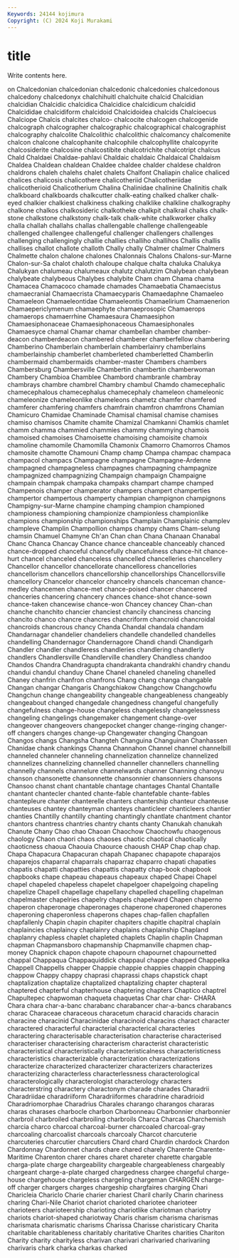 ```yaml
---
Keywords: 24144 kojimura
Copyright: (C) 2024 Koji Murakami
---
```


# title

Write contents here.



on Chalcedonian
chalcedonian chalcedonic chalcedonies chalcedonous chalcedony chalcedonyx chalchihuitl chalchuite chalcid Chalcidian
chalcidian Chalcidic chalcidica Chalcidice chalcidicum chalcidid Chalcididae chalcidiform chalcidoid Chalcidoidea
chalcids Chalcioecus Chalciope Chalcis chalcites chalco- chalcocite chalcogen chalcogenide chalcograph
chalcographer chalcographic chalcographical chalcographist chalcography chalcolite Chalcolithic chalcolithic chalcomancy chalcomenite
chalcon chalcone chalcophanite chalcophile chalcophyllite chalcopyrite chalcosiderite chalcosine chalcostibite chalcotrichite
chalcotript chalcus Chald Chaldaei Chaldae-pahlavi Chaldaic chaldaic Chaldaical Chaldaism Chaldea
Chaldean chaldean Chaldee chaldee chalder chaldese chaldron chaldrons chaleh chalehs
chalet chalets Chalfont Chaliapin chalice chaliced chalices chalicosis chalicothere chalicotheriid
Chalicotheriidae chalicotherioid Chalicotherium Chalina Chalinidae chalinine Chalinitis chalk chalkboard chalkboards
chalkcutter chalk-eating chalked chalker chalk-eyed chalkier chalkiest chalkiness chalking chalklike
chalkline chalkography chalkone chalkos chalkosideric chalkotheke chalkpit chalkrail chalks chalk-stone
chalkstone chalkstony chalk-talk chalk-white chalkworker chalky challa challah challahs challas
challengable challenge challengeable challenged challengee challengeful challenger challengers challenges challenging
challengingly challie challies challiho challihos Challis challis challises challot challote
challoth Chally chally Chalmer chalmer Chalmers Chalmette chalon chalone chalones
Chalonnais Chalons Chalons-sur-Marne Chalon-sur-Sa chalot chaloth chaloupe chalque chalta chaluka
Chalukya Chalukyan chalumeau chalumeaux chalutz chalutzim Chalybean chalybean chalybeate chalybeous
Chalybes chalybite Cham cham Chama chama Chamacea Chamacoco chamade chamades
Chamaebatia Chamaecistus chamaecranial Chamaecrista Chamaecyparis Chamaedaphne Chamaeleo Chamaeleon Chamaeleontidae Chamaeleontis
Chamaelirium Chamaenerion Chamaepericlymenum chamaephyte chamaeprosopic Chamaerops chamaerops chamaerrhine Chamaesaura Chamaesiphon
Chamaesiphonaceae Chamaesiphonaceous Chamaesiphonales Chamaesyce chamal Chamar chamar chambellan chamber chamber-deacon
chamberdeacon chambered chamberer chamberfellow chambering Chamberino Chamberlain chamberlain chamberlainry chamberlains
chamberlainship chamberlet chamberleted chamberletted Chamberlin chambermaid chambermaids chamber-master Chambers chambers
Chambersburg Chambersville Chambertin chambertin chamberwoman Chambery Chambioa Chamblee Chambord chambranle
chambray chambrays chambre chambrel Chambry chambul Chamdo chamecephalic chamecephalous chamecephalus
chamecephaly chameleon chameleonic chameleonize chameleonlike chameleons chametz chamfer chamfered chamferer
chamfering chamfers chamfrain chamfron chamfrons Chamian Chamicuro Chamidae Chaminade Chamisal
chamisal chamise chamises chamiso chamisos Chamite chamite Chamizal Chamkanni Chamkis
chamlet chamm chamma chammied chammies chammy chammying chamois chamoised chamoises
Chamoisette chamoising chamoisite chamoix chamoline chamomile Chamomilla Chamonix Chamorro Chamorros
Chamos chamosite chamotte Chamouni Champ champ Champa champac champaca champacol
champacs Champagne champagne Champagne-Ardenne champagned champagneless champagnes champagning champagnize champagnized
champagnizing Champaign champaign Champaigne champain champak champaka champaks champart champe
champed Champenois champer champerator champers champert champerties champertor champertous champerty
champian champignon champignons Champigny-sur-Marne champine champing champion championed championess championing
championize championless championlike champions championship championships Champlain Champlainic champlev champleve
Champlin Champollion champs champy chams Cham-selung chamsin Chamuel Chamyne Ch'an
Chan chan Chana Chanaan Chanabal Chanc Chanca Chancay Chance chance
chanceable chanceably chanced chance-dropped chanceful chancefully chancefulness chance-hit chance-hurt chancel
chanceled chanceless chancelled chancelleries chancellery Chancellor chancellor chancellorate chancelloress chancellories
chancellorism chancellors chancellorship chancellorships Chancellorsville chancellory Chancelor chancelor chancelry chancels
chanceman chance-medley chancemen chance-met chance-poised chancer chancered chanceries chancering chancery
chances chance-shot chance-sown chance-taken chancewise chance-won Chancey chancey Chan-chan chanche
chanchito chancier chanciest chancily chanciness chancing chancito chanco chancre chancres
chancriform chancroid chancroidal chancroids chancrous chancy Chanda Chandal chandala chandam
Chandarnagar chandelier chandeliers chandelle chandelled chandelles chandelling Chandernagor Chandernagore Chandi
chandi Chandigarh Chandler chandler chandleress chandleries chandlering chandlerly chandlers Chandlersville
Chandlerville chandlery Chandless chandoo Chandos Chandra Chandragupta chandrakanta chandrakhi chandry
chandu chandui chandul chanduy Chane Chanel chaneled chaneling chanelled Chaney
chanfrin chanfron chanfrons Chang chang changa changable Changan changar Changaris
Changchiakow Changchow Changchowfu Changchun change changeability changeable changeableness changeably changeabout
changed changedale changedness changeful changefully changefulness change-house changeless changelessly changelessness
changeling changelings changemaker changement change-over changeover changeovers changepocket changer change-ringing
changer-off changers changes change-up Changewater changing Changoan Changos changs Changsha
Changteh Changuina Changuinan Chanhassen Chanidae chank chankings Channa Channahon Channel
channel channelbill channeled channeler channeling channelization channelize channelized channelizes channelizing
channelled channeller channellers channelling channelly channels channelure channelwards channer Channing
chanoyu chanson chansonette chansonnette chansonnier chansonniers chansons Chansoo chanst chant
chantable chantage chantages Chantal Chantalle chantant chantecler chanted chante-fable chantefable
chante-fables chantepleure chanter chanterelle chanters chantership chanteur chanteuse chanteuses chantey
chanteyman chanteys chanticleer chanticleers chantier chanties Chantilly chantilly chanting chantingly
chantlate chantment chantor chantors chantress chantries chantry chants chanty Chanukah
chanukah Chanute Chany Chao chao Chaoan Chaochow Chaochowfu chaogenous chaology
Chaon chaori chaos chaoses chaotic chaotical chaotically chaoticness chaoua Chaouia
Chaource chaoush CHAP Chap chap chap. Chapa Chapacura Chapacuran chapah
Chapanec chapapote chaparajos chaparejos chaparral chaparrals chaparraz chaparro chapati chapaties
chapatis chapatti chapatties chapattis chapatty chap-book chapbook chapbooks chape chapeau
chapeaus chapeaux chaped Chapei Chapel chapel chapeled chapeless chapelet chapelgoer
chapelgoing chapeling chapelize Chapell chapellage chapellany chapelled chapelling chapelman chapelmaster
chapelries chapelry chapels chapelward Chapen chaperno chaperon chaperonage chaperonages chaperone
chaperoned chaperones chaperoning chaperonless chaperons chapes chap-fallen chapfallen chapfallenly Chapin
chapin chapiter chapiters chapitle chapitral chaplain chaplaincies chaplaincy chaplainry chaplains
chaplainship Chapland chaplanry chapless chaplet chapleted chaplets Chaplin chaplin Chapman
chapman Chapmansboro chapmanship Chapmanville chapmen chap-money Chapnick chapon chapote chapourn
chapournet chapournetted chappal Chappaqua Chappaquiddick chappaul chappe chapped Chappelka Chappell
Chappells chapper Chappie chappie chappies chappin chapping chappow Chappy chappy
chaprasi chaprassi chaps chapstick chapt chaptalization chaptalize chaptalized chaptalizing chapter
chapteral chaptered chapterful chapterhouse chaptering chapters Chaptico chaptrel Chapultepec chapwoman
chaqueta chaquetas Char char char- CHARA Chara chara char-a-banc charabanc
charabancer char-a-bancs charabancs charac Characeae characeous characetum characid characids characin
characine characinid Characinidae characinoid characins charact character charactered characterful characterial
characterical characteries charactering characterisable characterisation characterise characterised characteriser characterising characterism
characterist characteristic characteristical characteristically characteristicalness characteristicness characteristics characterizable characterization characterizations
characterize characterized characterizer characterizers characterizes characterizing characterless characterlessness characterological characterologically
characterologist characterology characters characterstring charactery charactonym charade charades Charadrii Charadriidae
charadriiform Charadriiformes charadrine charadrioid Charadriomorphae Charadrius Charales charango charangos chararas
charas charases charbocle charbon Charbonneau Charbonnier charbonnier charbroil charbroiled charbroiling
charbroils Charca Charcas Charchemish charcia charco charcoal charcoal-burner charcoaled charcoal-gray
charcoaling charcoalist charcoals charcoaly Charcot charcuterie charcuteries charcutier charcutiers Chard
chard Chardin chardock Chardon Chardonnay Chardonnet chards chare chared charely
Charente Charente-Maritime Charenton charer chares charet chareter charette chargable charga-plate
charge chargeability chargeable chargeableness chargeably chargeant charge-a-plate charged chargedness chargee
chargeful charge-house chargehouse chargeless chargeling chargeman CHARGEN charge-off charger chargers
charges chargeship chargfaires charging Chari Charicleia Chariclo Charie charier chariest
Charil charily Charin chariness charing Chari-Nile Chariot chariot charioted chariotee
charioteer charioteers charioteership charioting chariotlike chariotman chariotry chariots chariot-shaped chariotway
Charis charism charisma charismas charismata charismatic charisms Charissa Charisse charisticary
Charita charitable charitableness charitably charitative Charites charities Chariton Charity charity
charityless charivan charivari charivaried charivariing charivaris chark charka charkas charked
